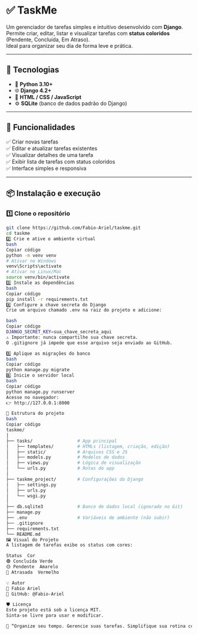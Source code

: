 # ✅ TaskMe

Um gerenciador de tarefas simples e intuitivo desenvolvido com **Django**.  
Permite criar, editar, listar e visualizar tarefas com **status coloridos** (Pendente, Concluída, Em Atraso).  
Ideal para organizar seu dia de forma leve e prática.

---

## 🚀 Tecnologias

- 🐍 **Python 3.10+**
- 🌐 **Django 4.2+**
- 🎨 **HTML / CSS / JavaScript**
- ⚙️ **SQLite** (banco de dados padrão do Django)

---

## 🧩 Funcionalidades

✅ Criar novas tarefas  
✅ Editar e atualizar tarefas existentes  
✅ Visualizar detalhes de uma tarefa  
✅ Exibir lista de tarefas com status coloridos  
✅ Interface simples e responsiva  

---

## 📦 Instalação e execução

### 1️⃣ Clone o repositório
```bash
git clone https://github.com/Fabio-Ariel/taskme.git
cd taskme
2️⃣ Crie e ative o ambiente virtual
bash
Copiar código
python -m venv venv
# Ativar no Windows
venv\Scripts\activate
# Ativar no Linux/Mac
source venv/bin/activate
3️⃣ Instale as dependências
bash
Copiar código
pip install -r requirements.txt
4️⃣ Configure a chave secreta do Django
Crie um arquivo chamado .env na raiz do projeto e adicione:

bash
Copiar código
DJANGO_SECRET_KEY=sua_chave_secreta_aqui
⚠️ Importante: nunca compartilhe sua chave secreta.
O .gitignore já impede que esse arquivo seja enviado ao GitHub.

5️⃣ Aplique as migrações do banco
bash
Copiar código
python manage.py migrate
6️⃣ Inicie o servidor local
bash
Copiar código
python manage.py runserver
Acesse no navegador:
👉 http://127.0.0.1:8000

📁 Estrutura do projeto
bash
Copiar código
taskme/
│
├── tasks/                 # App principal
│   ├── templates/         # HTMLs (listagem, criação, edição)
│   ├── static/            # Arquivos CSS e JS
│   ├── models.py          # Modelos de dados
│   ├── views.py           # Lógica de visualização
│   └── urls.py            # Rotas do app
│
├── taskme_project/        # Configurações do Django
│   ├── settings.py
│   ├── urls.py
│   └── wsgi.py
│
├── db.sqlite3             # Banco de dados local (ignorado no Git)
├── manage.py
├── .env                   # Variáveis de ambiente (não subir)
├── .gitignore
├── requirements.txt
└── README.md
🖼️ Visual do Projeto
A listagem de tarefas exibe os status com cores:

Status	Cor
🟢 Concluída	Verde
🟡 Pendente	Amarelo
🔴 Atrasada	Vermelho

💡 Autor
👤 Fabio Ariel
📂 GitHub: @Fabio-Ariel

🛡️ Licença
Este projeto está sob a licença MIT.
Sinta-se livre para usar e modificar.

💬 “Organize seu tempo. Gerencie suas tarefas. Simplifique sua rotina com o TaskMe.”